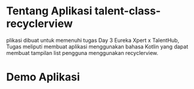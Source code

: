 # Tentang Aplikasi talent-class-recyclerview
plikasi dibuat untuk memenuhi tugas Day 3 Eureka Xpert x TalentHub, Tugas meliputi membuat aplikasi menggunakan bahasa Kotlin yang dapat membuat tampilan list pengguna menggunakan recyclerview.

# Demo Aplikasi
